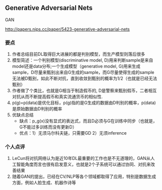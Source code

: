 ## Generative Adversarial Nets

GAN

http://papers.nips.cc/paper/5423-generative-adversarial-nets

### 要点

1. 作者总结目前DL取得巨大进展的都是判别模型，而生产模型则落后很多
2. 模型简述：一个判别模型(discriminative model, D)用来判断sample是来自model还是data分布;一个生成模型（generative model, G)用来生成sample，D尽量来甄别出来自G生成的sample，而G尽量使得生成的sample无法被D甄别，如此不断对抗，直到收敛到甄别的概率为1/2（也就是已经无法甄别）
3. 作者做了个类比，也就是G相当于制造假币的, D是警察来甄别假币，二者相互对抗从而不断提高假币和真实流通货币的相似性.
4. p(g)=p(data)是优化目标，p(g)指的是G生成的数据由D判别的概率，p(data)是原始数据由D判别的概率
5. 优缺点总结
    * 缺点：p_g(x)没有显式的表达式，而且D必须与G在训练中同步（也就是，G不能过多训练而没有更新D）
    * 优点：1）无须马尔科夫链，只需要GD 2）无须inference


### 个人点评

1. LeCun将对抗网络认为是近10年DL最重要的工作也是不无道理的，GAN从人工智能角度而言也很有启发意义，也就是2个子系统可以通过协同、对抗来改善结果
2. 随着GAN的提出，已经在CV/NLP等各个领域都取得了应用，特别是数据生成方面，例如人脸生成、机器作诗等
